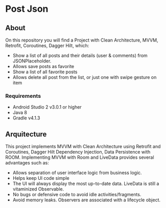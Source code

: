 # Post Json
## About
On this repository you will find a Project with Clean Architecture, MVVM, Retrofit, Coroutines, Dagger Hilt, which:
* Show a list of all posts and their details (user & comments) from JSONPlaceholder. 
* Allows save posts as favorite
* Show a list of all favorite posts 
* Allows delete all post from the list, or just one with swipe gesture on item

### Requirements
* Android Studio 2 v3.0.1 or higher
* Java 8
* Gradle v4.1.3

## Arquitecture
This project implements MVVM with Clean Architecture using Retrofit and Coroutines, Dagger Hilt Dependency Injection, Data Persistence with ROOM.
Implementing MVVM with Room and LiveData provides several advantages such as:
* Allows separation of user interface logic from business logic.
* Helps keep UI code simple
* The UI will always display the most up-to-date data. LiveData is still a vitaminized Observable.
* No  bugs or defensive code to avoid idle activities/fragments. 
* Avoid memory leaks. Observers are associated with a lifecycle object.


